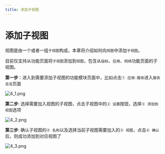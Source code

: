 ```yaml
---
title: 添加子视图
---
```


# 添加子视图

视图是由一个或者一组`子视图`构成，本章将介绍如何向`视图`中添加`子视图`。

目前仅支持从功能页面将`子视图`添加到`视图`，包含从`指标`、`应用`、`网络`功能页面的子视图。

**第一步**：进入到需要添加子视图的功能模块页面中，比如点击`① 应用-服务`进入`服务总览`页面

![4_1.png](https://yunshan-guangzhou.oss-cn-beijing.aliyuncs.com/pub/pic/20230918650824ebccb7c.png)

**第二步**: 选择需要加入视图的子视图，点击子视图中的`② 设置`按钮，选择`③ 添加到视图`选项

![4_2.png](https://yunshan-guangzhou.oss-cn-beijing.aliyuncs.com/pub/pic/20230918650824ed30950.png)

**第三步**: 确认子视图的`④ 名称`以及选择当前子视图需要加入的`⑤ 视图`，点击`⑥ 确认`后，则成功添加到对应视图了

![4_3.png](https://yunshan-guangzhou.oss-cn-beijing.aliyuncs.com/pub/pic/20230918650824edae26e.png)
